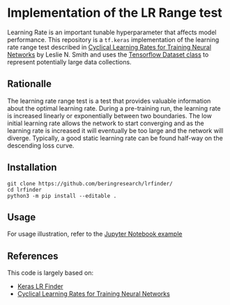 # Implementation of the LR Range test

Learning Rate is an important tunable hyperparameter that affects model performance. This repository is a `tf.keras` implementation of the learning rate range test described in [Cyclical Learning Rates for Training Neural Networks](https://arxiv.org/abs/1506.01186) by Leslie N. Smith and uses the [Tensorflow Dataset class](https://www.tensorflow.org/api_docs/python/tf/data/Dataset) to represent potentially large data collections.

## Rationalle

The learning rate range test is a test that provides valuable information about the optimal learning rate. During a pre-training run, the learning rate is increased linearly or exponentially between two boundaries. The low initial learning rate allows the network to start converging and as the learning rate is increased it will eventually be too large and the network will diverge. Typically, a good static learning rate can be found half-way on the descending loss curve.

## Installation

```
git clone https://github.com/beringresearch/lrfinder/
cd lrfinder
python3 -m pip install --editable .
```

## Usage

For usage illustration, refer to the [Jupyter Notebook example](https://github.com/beringresearch/lrfinder/blob/master/examples/example.ipynb)

## References

This code is largely based on:

* [Keras LR Finder](https://github.com/surmenok/keras_lr_finder)
* [Cyclical Learning Rates for Training Neural Networks](https://arxiv.org/abs/1506.01186)
